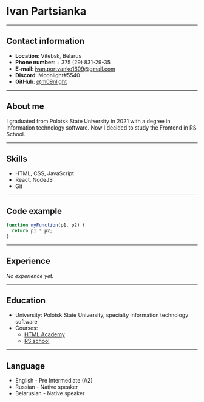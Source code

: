# Ivan Partsianka

---

## Contact information

* **Location**: Vitebsk, Belarus
* **Phone number**: + 375 (29) 831-29-35
* **E-mail**: ivan.portyanko1609@gmail.com
* **Discord**: Moonlight#5540
* **GitHub**: [@m09nlight](https://github.com/m09nlight)

---

## About me

I graduated from Polotsk State University in 2021 with a degree in information technology software. Now I decided to study the Frontend in RS School.

---

## Skills

* HTML, CSS, JavaScript
* React, NodeJS
* Git

---

## Code example

```javascript
function myFunction(p1, p2) {
  return p1 * p2;  
}
```

---

## Experience

*No experience yet.*

---

## Education

* University: Polotsk State University, specialty information technology software
* Courses:
    * [HTML Academy](https://htmlacademy.ru/)
    * [RS school](https://rs.school/)

---

## Language

* English - Pre Intermediate (A2)
* Russian - Native speaker
* Belarusian - Native speaker
